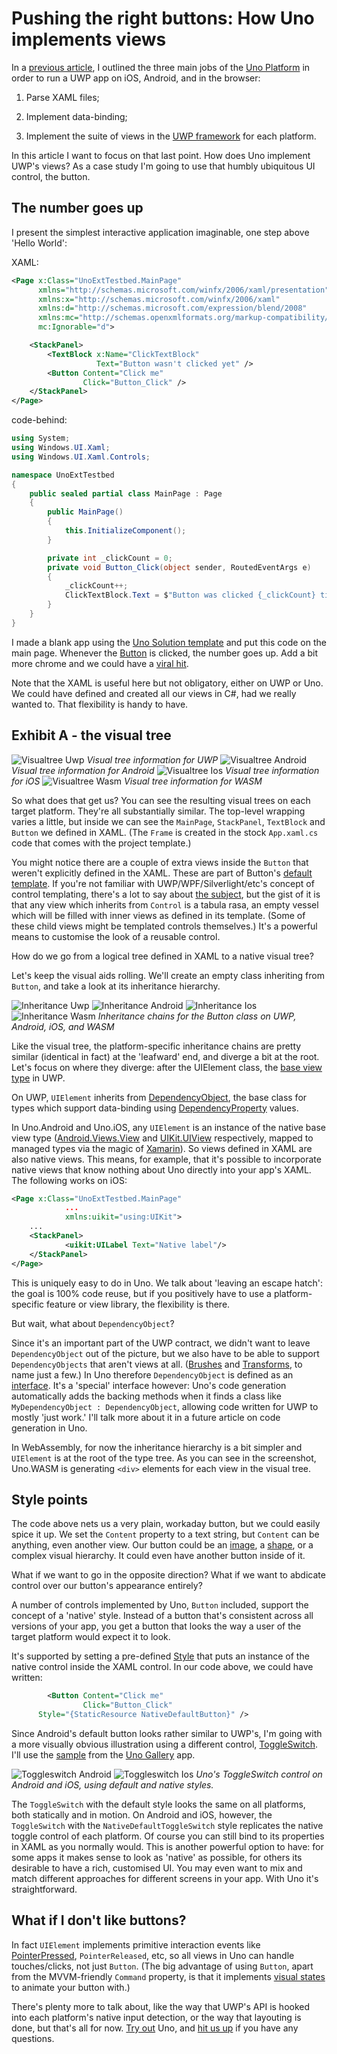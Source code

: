 # Pushing the right buttons: How Uno implements views


In a [previous article](./201808-UnoUnderTheHoodIntro.md), I outlined the three main jobs of the [Uno Platform](https://platform.uno/) in order to run a UWP app on iOS, Android, and in the browser: 

1. Parse XAML files; 

2. Implement data-binding; 

3. Implement the suite of views in the [UWP framework](https://docs.microsoft.com/en-us/windows/uwp/design/controls-and-patterns/controls-by-function) for each platform. 

 

In this article I want to focus on that last point. How does Uno implement UWP's views? As a case study I'm going to use that humbly ubiquitous UI control, the button. 

## The number goes up

I present the simplest interactive application imaginable, one step above 'Hello World': 

 

XAML: 
```` xml
<Page x:Class="UnoExtTestbed.MainPage" 
      xmlns="http://schemas.microsoft.com/winfx/2006/xaml/presentation" 
      xmlns:x="http://schemas.microsoft.com/winfx/2006/xaml" 
      xmlns:d="http://schemas.microsoft.com/expression/blend/2008" 
      xmlns:mc="http://schemas.openxmlformats.org/markup-compatibility/2006" 
      mc:Ignorable="d"> 

    <StackPanel> 
        <TextBlock x:Name="ClickTextBlock" 
                   Text="Button wasn't clicked yet" /> 
        <Button Content="Click me" 
                Click="Button_Click" /> 
    </StackPanel> 
</Page> 
````
 

code-behind:

```` csharp
using System; 
using Windows.UI.Xaml; 
using Windows.UI.Xaml.Controls;  

namespace UnoExtTestbed 
{ 
    public sealed partial class MainPage : Page 
    { 
        public MainPage() 
        { 
            this.InitializeComponent(); 
        } 

        private int _clickCount = 0; 
        private void Button_Click(object sender, RoutedEventArgs e) 
        { 
            _clickCount++; 
            ClickTextBlock.Text = $"Button was clicked {_clickCount} times."; 
        } 
    } 
} 
````
 

I made a blank app using the [Uno Solution template](https://marketplace.visualstudio.com/items?itemName=nventivecorp.uno-platform-addin) and put this code on the main page. Whenever the [Button](https://docs.microsoft.com/en-us/uwp/api/windows.ui.xaml.controls.button) is clicked, the number goes up. Add a bit more chrome and we could have a [viral hit](https://en.wikipedia.org/wiki/Cow_Clicker). 

Note that the XAML is useful here but not obligatory, either on UWP or Uno. We could have defined and created all our views in C#, had we really wanted to. That flexibility is handy to have.

## Exhibit A - the visual tree


![Visualtree Uwp](Assets/Button/visualtree-uwp.png)
*Visual tree information for UWP*
![Visualtree Android](Assets/Button/visualtree-android.png)
*Visual tree information for Android*
![Visualtree Ios](Assets/Button/visualtree-ios.png)
*Visual tree information for iOS*
![Visualtree Wasm](Assets/Button/visualtree-wasm.png)
*Visual tree information for WASM*

So what does that get us? You can see the resulting visual trees on each target platform. They're all substantially similar. The top-level wrapping varies a little, but inside we can see the `MainPage`, `StackPanel`, `TextBlock` and `Button` we defined in XAML. (The `Frame` is created in the stock `App.xaml.cs` code that comes with the project template.)  

You might notice there are a couple of extra views inside the `Button` that weren't explicitly defined in the XAML. These are part of Button's [default template](https://msdn.microsoft.com/en-us/library/windows/apps/mt299109.aspx). If you're not familiar with UWP/WPF/Silverlight/etc's concept of control templating, there's a lot to say about [the subject](https://docs.microsoft.com/en-us/windows/uwp/design/controls-and-patterns/control-templates), but the gist of it is that any view which inherits from `Control` is a tabula rasa, an empty vessel which will be filled with inner views as defined in its template. (Some of these child views might be templated controls themselves.) It's a powerful means to customise the look of a reusable control.

How do we go from a logical tree defined in XAML to a native visual tree? 

Let's keep the visual aids rolling. We'll create an empty class inheriting from `Button`, and take a look at its inheritance hierarchy. 

![Inheritance Uwp](Assets/Button/inheritance-uwp.png) ![Inheritance Android](Assets/Button/inheritance-android.png) ![Inheritance Ios](Assets/Button/inheritance-ios.png) ![Inheritance Wasm](Assets/Button/inheritance-wasm.png)
*Inheritance chains for the Button class on UWP, Android, iOS, and WASM*

Like the visual tree, the platform-specific inheritance chains are pretty similar (identical in fact) at the 'leafward' end, and  diverge a bit at the root. Let's focus on where they diverge: after the UIElement class, the [base view type](https://docs.microsoft.com/en-us/uwp/api/windows.ui.xaml.uielement) in UWP. 

 

On UWP, `UIElement` inherits from [DependencyObject](https://docs.microsoft.com/en-us/uwp/api/windows.ui.xaml.dependencyobject), the base class for types which support data-binding using [DependencyProperty](https://docs.microsoft.com/en-us/windows/uwp/xaml-platform/dependency-properties-overview) values. 

 

In Uno.Android and Uno.iOS, any `UIElement` is an instance of the native base view type ([Android.Views.View](https://developer.android.com/reference/android/view/View) and [UIKit.UIView](https://developer.apple.com/documentation/uikit/uiview) respectively, mapped to managed types via the magic of [Xamarin](https://visualstudio.microsoft.com/xamarin/)). So views defined in XAML are also native views. This means, for example, that it's possible to incorporate native views that know nothing about Uno directly into your app's XAML. The following works on iOS: 


```` xml
<Page x:Class="UnoExtTestbed.MainPage"
            ...
            xmlns:uikit="using:UIKit">
    ...
    <StackPanel> 
            <uikit:UILabel Text="Native label"/> 
    </StackPanel>
</Page>
````

This is uniquely easy to do in Uno. We talk about 'leaving an escape hatch': the goal is 100% code reuse, but if you positively have to use a platform-specific feature or view library, the flexibility is there.

But wait, what about `DependencyObject`? 

Since it's an important part of the UWP contract, we didn't want to leave `DependencyObject` out of the picture, but we also have to be able to support `DependencyObjects` that aren't views at all. ([Brushes](https://docs.microsoft.com/en-us/windows/uwp/design/style/brushes) and [Transforms](https://docs.microsoft.com/en-us/windows/uwp/design/layout/transforms), to name just a few.) In Uno therefore `DependencyObject` is defined as an [interface](../articles/api-differences.md#dependencyobject-is-an-interface). It's a 'special' interface however: Uno's code generation automatically adds the backing methods when it finds a class like `MyDependencyObject : DependencyObject`, allowing code written for UWP to mostly 'just work.' I'll talk more about it in a future article on code generation in Uno.

In WebAssembly, for now the inheritance hierarchy is a bit simpler and `UIElement` is at the root of the type tree. As you can see in the screenshot, Uno.WASM is generating `<div>` elements for each view in the visual tree. 

## Style points

The code above nets us a very plain, workaday button, but we could easily spice it up. We set the `Content` property to a text string, but `Content` can be anything, even another view. Our button could be an [image](https://github.com/unoplatform/Uno.Playground/blob/master/src/Uno.Playground.Shared/Samples/Image.xaml), a [shape](https://github.com/unoplatform/Uno.Playground/blob/master/src/Uno.Playground.Shared/Samples/Shapes.xaml), or a complex visual hierarchy. It could even have another button inside of it. 

What if we want to go in the opposite direction? What if we want to abdicate control over our button's appearance entirely? 

A number of controls implemented by Uno, `Button` included, support the concept of a 'native' style. Instead of a button that's consistent across all versions of your app, you get a button that looks the way a user of the target platform would expect it to look. 

It's supported by setting a pre-defined [Style](https://docs.microsoft.com/en-us/windows/uwp/design/controls-and-patterns/xaml-styles) that puts an instance of the native control inside the XAML control. In our code above, we could have written: 

```` xml
        <Button Content="Click me" 
                Click="Button_Click" 
      Style="{StaticResource NativeDefaultButton}" />
````

Since Android's default button looks rather similar to UWP's, I'm going with a more visually obvious illustration using a different control, [ToggleSwitch](https://docs.microsoft.com/en-us/uwp/api/windows.ui.xaml.controls.toggleswitch). I'll use the [sample](https://github.com/unoplatform/Uno.Playground/blob/master/src/Uno.Playground.Shared/Samples/ToggleSwitch.xaml) from the [Uno Gallery](https://github.com/unoplatform/Uno.Playground#uno-playground) app.

![Toggleswitch Android](Assets/Button/toggleswitch-android.jpg) ![Toggleswitch Ios](Assets/Button/toggleswitch-ios.jpg)
*Uno's ToggleSwitch control on Android and iOS, using default and native styles.*

The `ToggleSwitch` with the default style looks the same on all platforms, both statically and in motion. On Android and iOS, however, the `ToggleSwitch` with the `NativeDefaultToggleSwitch` style replicates the native toggle control of each platform. Of course you can still bind to its properties in XAML as you normally would. This is another powerful option to have: for some apps it makes sense to look as 'native' as possible, for others its desirable to have a rich, customised UI. You may even want to mix and match different approaches for different screens in your app. With Uno it's straightforward.

## What if I don't like buttons?

In fact `UIElement` implements primitive interaction events like [PointerPressed](https://docs.microsoft.com/en-us/uwp/api/windows.ui.xaml.uielement.pointerpressed), `PointerReleased`, etc, so all views in Uno can handle touches/clicks, not just `Button`. (The big advantage of using `Button`, apart from the MVVM-friendly `Command` property, is that it implements [visual states](https://docs.microsoft.com/en-us/previous-versions/windows/apps/jj819808(v=win.10)) to animate your button with.) 

 

There's plenty more to talk about, like the way that UWP's API is hooked into each platform's native input detection, or the way that layouting is done, but that's all for now. [Try out](https://github.com/unoplatform/Uno.QuickStart) Uno, and [hit us up](https://gitter.im/uno-platform/Lobby) if you have any questions. 
